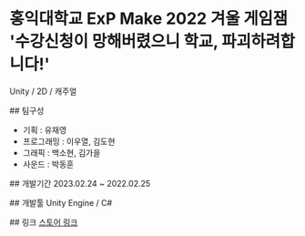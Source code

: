 # 홍익대학교 ExP Make 2022 겨울 게임잼 '수강신청이 망해버렸으니 학교, 파괴하려합니다!'
 Unity / 2D / 캐주얼 
  
## 팀구성 
 * 기획 : 유재영
 * 프로그래밍 : 이우열, 김도현 
 * 그래픽 : 백소현, 김가을
 * 사운드 : 박동훈
  
## 개발기간 
 2023.02.24 ~ 2022.02.25 
 
## 개발툴 
 Unity Engine / C# 
  
## 링크 
 [스토어 링크](https://play.google.com/store/apps/details?id=com.ExPStudio.HongDaeBreaker)
